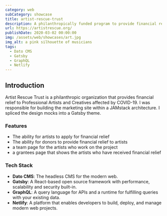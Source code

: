 ```yaml
---
category: web
subCategory: showcase
title: artist-rescue-trust
description: A philanthropically funded program to provide financial relief to Professional Artists and Creatives affected by COVID-19.
url: https://artistrescue.org/
publishDate: 2020-03-02 00:00:00
img: /assets/web/showcases/art.jpg
img_alt: a pink silhouette of musicians
tags:
  - Dato CMS
  - Gatsby
  - GraphQL
  - Netlify
---
```


## Introduction

Artist Rescue Trust is a philanthropic organization that provides financial relief to Professional Artists and Creatives affected by COVID-19. I was responsible for building the marketing site within a JAMstack architecture. I spliced the design mocks into a Gatsby theme.

### Features

- The ability for artists to apply for financial relief
- The ability for donors to provide financial relief to artists
- a team page for the artists who work on the project
- a grantees page that shows the artists who have received financial relief

### Tech Stack

- **Dato CMS**: The headless CMS for the modern web.
- **Gatsby**: A React-based open source framework with performance, scalability and security built-in.
- **GraphQL**: A query language for APIs and a runtime for fulfilling queries with your existing data.
- **Netlify**: A platform that enables developers to build, deploy, and manage modern web projects.
